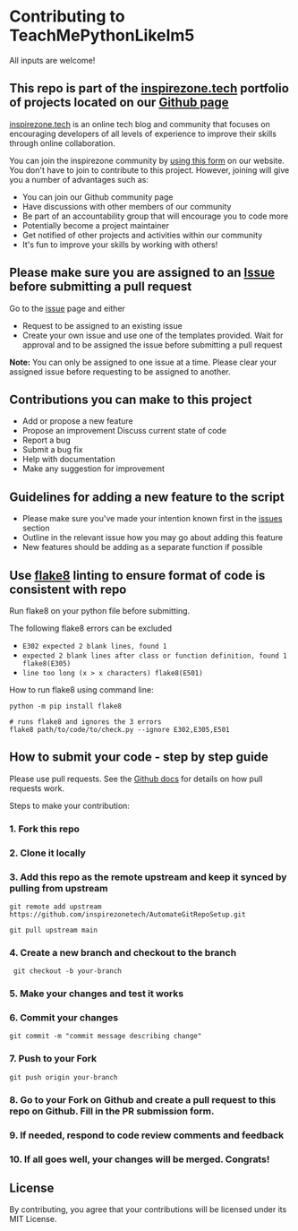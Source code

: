 # Contributing to TeachMePythonLikeIm5

All inputs are welcome!

## This repo is part of the [inspirezone.tech](https://inspirezone.tech) portfolio of projects located on our [Github page](https://github.com/inspirezonetech)

[inspirezone.tech](https://inspirezone.tech) is an online tech blog and community that focuses on encouraging developers of all levels of experience to improve their skills through online collaboration.

You can join the inspirezone community by [using this form](https://inspirezone.tech/get-in-touch/#join) on our website. 
You don't have to join to contribute to this project. However, joining will give you a number of advantages such as:
- You can join our Github community page
- Have discussions with other members of our community
- Be part of an accountability group that will encourage you to code more
- Potentially become a project maintainer
- Get notified of other projects and activities within our community
- It's fun to improve your skills by working with others!

## Please make sure you are assigned to an [Issue](https://github.com/inspirezonetech/AutomateGitRepoSetup/issues) before submitting a pull request

Go to the [issue](https://github.com/inspirezonetech/AutomateGitRepoSetup/issues) page and either
- Request to be assigned to an existing issue
- Create your own issue and use one of the templates provided. Wait for approval and to be assigned the issue before submitting a pull request

**Note:** You can only be assigned to one issue at a time. Please clear your assigned issue before requesting to be assigned to another.

## Contributions you can make to this project

- Add or propose a new feature
- Propose an improvement Discuss current state of code
- Report a bug
- Submit a bug fix
- Help with documentation
- Make any suggestion for improvement

## Guidelines for adding a new feature to the script

- Please make sure you've made your intention known first in the [issues](https://github.com/inspirezonetech/AutomateGitRepoSetup/issues) section
- Outline in the relevant issue how you may go about adding this feature
- New features should be adding as a separate function if possible

## Use [flake8]((https://flake8.pycqa.org/en/latest/)) linting to ensure format of code is consistent with repo

Run flake8 on your python file before submitting.

The following flake8 errors can be excluded 
- `E302 expected 2 blank lines, found 1`
- `expected 2 blank lines after class or function definition, found 1 flake8(E305)`
- `line too long (x > x characters) flake8(E501)`

How to run flake8 using command line:
```
python -m pip install flake8

# runs flake8 and ignores the 3 errors
flake8 path/to/code/to/check.py --ignore E302,E305,E501
```

## How to submit your code - step by step guide

Please use pull requests. See the [Github docs](https://docs.github.com/en/free-pro-team@latest/github/collaborating-with-issues-and-pull-requests/proposing-changes-to-your-work-with-pull-requests) for details on how pull requests work.

Steps to make your contribution:

### 1. Fork this repo

### 2. Clone it locally

### 3. Add this repo as the remote upstream and keep it synced by pulling from upstream
```
git remote add upstream https://github.com/inspirezonetech/AutomateGitRepoSetup.git

git pull upstream main
```

### 4. Create a new branch and checkout to the branch
```
 git checkout -b your-branch
```

### 5. Make your changes and test it works

### 6. Commit your changes
```
git commit -m "commit message describing change" 
```

### 7. Push to your Fork 
```
git push origin your-branch
```

### 8. Go to your Fork on Github and create a pull request to this repo on Github. Fill in the PR submission form.

### 9. If needed, respond to code review comments and feedback 

### 10. If all goes well, your changes will be merged. Congrats! 

## License

By contributing, you agree that your contributions will be licensed under its MIT License.